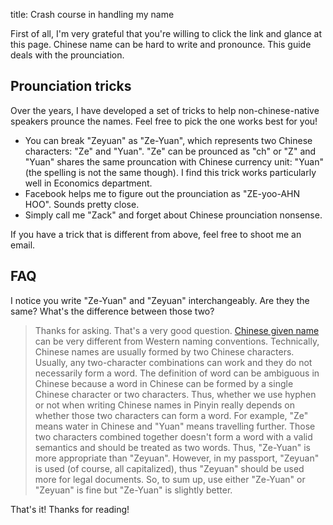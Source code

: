 title: Crash course in handling my name

First of all, I'm very grateful that you're willing to click the link and glance at this page.
Chinese name can be hard to write and pronounce. This guide deals with the prounciation. 

## Prounciation tricks

Over the years, I have developed a set of tricks to help non-chinese-native speakers prounce the
names. Feel free to pick the one works best for you!

- You can break "Zeyuan" as "Ze-Yuan", which represents two Chinese characters: "Ze" and "Yuan".
"Ze" can be prounced as "ch" or "Z" and "Yuan" shares the same prouncation with Chinese currency
unit: "Yuan" (the spelling is not the same though). I find this trick works particularly well in
Economics department.
- Facebook helps me to figure out the prounciation as "ZE-yoo-AHN HOO". Sounds pretty close.
- Simply call me "Zack" and forget about Chinese prounciation nonsense.

If you have a trick that is different from above, feel free to shoot me an email.


## FAQ

I notice you write "Ze-Yuan" and "Zeyuan" interchangeably. Are they the same? What's the difference
between those two?

> Thanks for asking. That's a very good question. [Chinese given name](https://en.wikipedia.org/wiki/Given_name#East_Asia)
can be very different from Western naming conventions. Technically, Chinese names are usually formed by
two Chinese characters. Usually, any two-character combinations can work and they do not necessarily form
a word. The definition of word can be ambiguous in Chinese because a word in Chinese can be formed by a
single Chinese character or two characters. Thus, whether we use hyphen or not when writing Chinese names in
Pinyin really depends on whether those two characters can form a word. For example, "Ze" means water in Chinese
and "Yuan" means travelling further. Those two characters combined together doesn't form a word with a valid
semantics and should be treated as two words. Thus, "Ze-Yuan" is more appropriate than "Zeyuan". However, in my passport,
"Zeyuan" is used (of course, all capitalized), thus "Zeyuan" should be used more for legal documents. So, to sum up,
use either "Ze-Yuan" or "Zeyuan" is fine but "Ze-Yuan" is slightly better.

That's it! Thanks for reading!